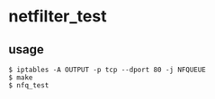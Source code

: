 # netfilter_test

## usage
```
$ iptables -A OUTPUT -p tcp --dport 80 -j NFQUEUE
$ make
$ nfq_test
```
